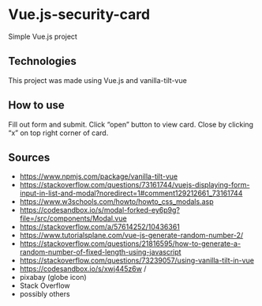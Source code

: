 # Vue.js-security-card 

Simple Vue.js project 

## Technologies
This project was made using Vue.js and vanilla-tilt-vue

## How to use
Fill out form and submit. Click “open” button to view card. Close by clicking “x” on top right corner of card. 

## Sources
- https://www.npmjs.com/package/vanilla-tilt-vue
- https://stackoverflow.com/questions/73161744/vuejs-displaying-form-input-in-list-and-modal?noredirect=1#comment129212661_73161744
- https://www.w3schools.com/howto/howto_css_modals.asp 
- https://codesandbox.io/s/modal-forked-ey6p9g?file=/src/components/Modal.vue
- https://stackoverflow.com/a/57614252/10436361 
- https://www.tutorialsplane.com/vue-js-generate-random-number-2/ 
- https://stackoverflow.com/questions/21816595/how-to-generate-a-random-number-of-fixed-length-using-javascript
- https://stackoverflow.com/questions/73239057/using-vanilla-tilt-in-vue
- https://codesandbox.io/s/xwj445z6w /
- pixabay (globe icon)
- Stack Overflow
- possibly others
